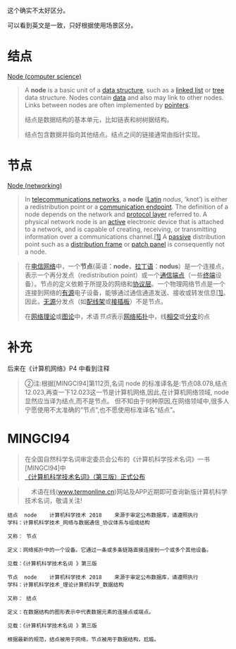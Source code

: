 这个确实不太好区分。

可以看到英文是一致，只好根据使用场景区分。

# 结点

[Node (computer science)](https://en.wikipedia.org/wiki/Node_(computer_science))

> A **node** is a basic unit of a [data structure](https://en.wikipedia.org/wiki/Data_structure), such as a [linked list](https://en.wikipedia.org/wiki/Linked_list) or [tree](https://en.wikipedia.org/wiki/Tree_(data_structure)) data structure. Nodes contain [data](https://en.wikipedia.org/wiki/Data) and also may link to other nodes. Links between nodes are often implemented by [pointers](https://en.wikipedia.org/wiki/Pointer_(computer_programming)).
>
> 结点是数据结构的基本单元，比如链表和树树据结构。
>
> 结点包含数据并指向其他结点。结点之间的链接通常由指针实现。



# 节点

[Node (networking)](https://en.wikipedia.org/wiki/Node_(networking))

> In [telecommunications networks](https://en.wikipedia.org/wiki/Telecommunications_network), a **node** ([Latin](https://en.wikipedia.org/wiki/Latin) *nodus*, ‘knot’) is either a redistribution point or a [communication endpoint](https://en.wikipedia.org/wiki/Communication_endpoint). The definition of a node depends on the network and [protocol layer](https://en.wikipedia.org/wiki/Protocol_layering) referred to. A physical network node is an [active](https://en.wikipedia.org/wiki/Active_component) electronic device that is attached to a network, and is capable of creating, receiving, or transmitting information over a communications channel.[[1\]](https://en.wikipedia.org/wiki/Node_(networking)#cite_note-1) A [passive](https://en.wikipedia.org/wiki/Passivity_(engineering)) distribution point such as a [distribution frame](https://en.wikipedia.org/wiki/Distribution_frame) or [patch panel](https://en.wikipedia.org/wiki/Patch_panel) is consequently not a node.

> 在[电信网络](https://zh.wikipedia.org/w/index.php?title=电信网络&action=edit&redlink=1)中，一个**节点**(英语：**node**，[拉丁语](https://zh.wikipedia.org/wiki/拉丁語)：**nodus**）是一个连接点，表示一个再分发点（redistribution point）或一个[通信端点](https://zh.wikipedia.org/w/index.php?title=通信端点&action=edit&redlink=1)（一些[终端](https://zh.wikipedia.org/w/index.php?title=终端_(电信)&action=edit&redlink=1)设备）。节点的定义依赖于所提及的网络和[协议层](https://zh.wikipedia.org/wiki/OSI模型)。一个物理网络节点是一个连接到网络的[有源](https://zh.wikipedia.org/wiki/有源元件)电子设备，能够通过通信通道发送、接收或转发信息[[1\]](https://zh.wikipedia.org/wiki/节点_(电信网络)#cite_note-1)。因此，[无源](https://zh.wikipedia.org/w/index.php?title=无源元件&action=edit&redlink=1)分发点（如[配线架](https://zh.wikipedia.org/w/index.php?title=配线架&action=edit&redlink=1)或[接插板](https://zh.wikipedia.org/w/index.php?title=接插板&action=edit&redlink=1)）不是节点。
>
> 在[网络理论](https://zh.wikipedia.org/wiki/网络理论)或[图论](https://zh.wikipedia.org/wiki/图论)中，术语*节点*表示[网络拓扑](https://zh.wikipedia.org/wiki/网络拓扑)中，线[相交](https://zh.wikipedia.org/wiki/交集)或[分支](https://zh.wikipedia.org/wiki/树_(集合论))的点

# 补充
后来在《计算机网络》P4 中看到注释
> ②注:根据[MINGCI94]第112页,名词 node 的标准译名是:节点08.078,结点12.023,再查一下12.023这一节是计算机网络,因此,在计算机网络领域, node 显然应当译为结点,而不是节点。
但不知由于何种原因,在网络领域中,很多人宁愿使用不太准确的“节点”,也不愿使用标准译名“结点”。

# MINGCI94
> 在全国自然科学名词审定委员会公布的《计算机科学技术名词》一书[MINGCI94]中  
[《计算机科学技术名词》（第三版）正式公布](http://www.cnctst.cn/xwdt/tzgg/201902/t20190227_477277.html)

> 　术语在线(www.termonline.cn)网站及APP近期即可查询新版计算机科学技术名词，敬请关注!

    结点	node	计算机科学技术	2018	来源于审定公布数据库，请遵照执行
    学科：计算机科学技术_网络与数据通信_协议体系与组成结构

    又称： 节点

    定义：网络拓扑中的一个设备。它通过一条或多条链路直接连接到一个或多个其他设备。

    见载：《计算机科学技术名词 》第三版
    
    节点	node	计算机科学技术	2018	来源于审定公布数据库，请遵照执行
    学科：计算机科学技术_理论计算机科学_数据结构

    又称： 结点

    定义：在数据结构的图形表示中代表数据元素的连接点或端点。

    见载：《计算机科学技术名词 》第三版
    
    根据最新的规范，结点被用于网络，节点被用于数据结构，尬尴。